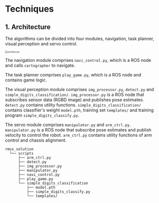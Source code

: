 #  Techniques

## 1. Architecture

The algorithms can be divided into four modules, navigation, task planner, visual perception and servo control.

<img src="https://github.com/Bob-Eric/rmus2024_solution_ZeroBug/figure/architecture.png" alt="architecture" style="zoom:50%;" />

The navigation module comprises `navi_control.py`, which is a ROS node and calls `cartographer` to navigate.

The task planner comprises `play_game.py`, which is a ROS node and contains game logic.

The visual perception module comprises `img_processor.py`, `detect.py` and `simple_digits_classification/`. `img_processor.py` is a ROS node that subscribes sensor data (RGBD image) and publishes pose estimates. `detect.py` contains utility functions. `simple_digits_classification/` contains classifier's weight `model.pth`, training set `templates/` and training program `simple_digits_classify.py`.

The servo module comprises `manipulator.py` and `arm_ctrl.py`. `manipulator.py` is a ROS node that subscribe pose estimates and publish velocity to control the robot. `arm_ctrl.py` contains utility functions of arm control and chassis alignment.

```
rmus_solution
  └── scripts
      ├── arm_ctrl.py
      ├── detect.py
      ├── img_processor.py
      ├── manipulator.py
      ├── navi_control.py
      ├── play_game.py
      └── simple_digits_classification
          ├── model.pth
          ├── simple_digits_classify.py
          └── templates/
```